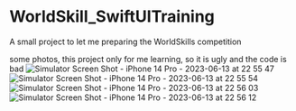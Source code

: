 # WorldSkill_SwiftUITraining
A small project to let me preparing the WorldSkills competition

some photos, this project only for me learning, so it is ugly and the code is bad
![Simulator Screen Shot - iPhone 14 Pro - 2023-06-13 at 22 55 47](https://github.com/SouirTommer/WorldSkill_SwiftUITraining/assets/31412017/3834da16-b6ae-4c12-9d59-81501582129d)
![Simulator Screen Shot - iPhone 14 Pro - 2023-06-13 at 22 55 54](https://github.com/SouirTommer/WorldSkill_SwiftUITraining/assets/31412017/ac06cdb9-a249-44da-a9f5-9374f329c02c)
![Simulator Screen Shot - iPhone 14 Pro - 2023-06-13 at 22 56 03](https://github.com/SouirTommer/WorldSkill_SwiftUITraining/assets/31412017/e556832f-ffa9-42a6-85c1-96fad6efa26b)
![Simulator Screen Shot - iPhone 14 Pro - 2023-06-13 at 22 56 12](https://github.com/SouirTommer/WorldSkill_SwiftUITraining/assets/31412017/b2ce19fe-cc93-44df-bf76-97d770712ad6)
